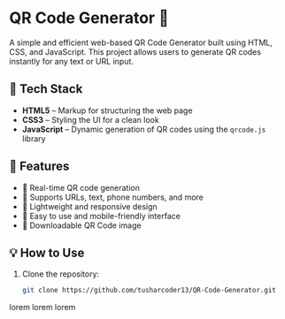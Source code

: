 # QR Code Generator 🔳

A simple and efficient web-based QR Code Generator built using HTML, CSS, and JavaScript. This project allows users to generate QR codes instantly for any text or URL input.

## 🧰 Tech Stack

- **HTML5** – Markup for structuring the web page
- **CSS3** – Styling the UI for a clean look
- **JavaScript** – Dynamic generation of QR codes using the `qrcode.js` library

## 🚀 Features

- 🔹 Real-time QR code generation
- 🔹 Supports URLs, text, phone numbers, and more
- 🔹 Lightweight and responsive design
- 🔹 Easy to use and mobile-friendly interface
- 🔹 Downloadable QR Code image



## 💡 How to Use

1. Clone the repository:
   ```bash
   git clone https://github.com/tusharcoder13/QR-Code-Generator.git

lorem lorem lorem 
